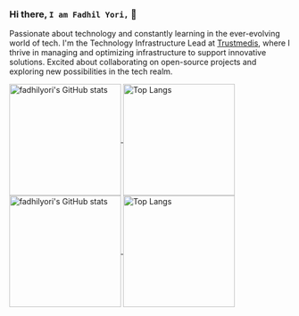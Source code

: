 ### Hi there, `I am Fadhil Yori,` 👋

Passionate about technology and constantly learning in the ever-evolving world of tech. I'm the Technology Infrastructure Lead at [Trustmedis](https://trustmedis.com), where I thrive in managing and optimizing infrastructure to support innovative solutions. Excited about collaborating on open-source projects and exploring new possibilities in the tech realm.

<a href="https://github.com/fadhilyori#gh-dark-mode-only">
  <img height=200 align="center" src="https://github-readme-stats.vercel.app/api?username=fadhilyori&show_icons=true&hide_border=true&theme=dracula" alt="fadhilyori's GitHub stats">
</a>
<a href="https://github.com/fadhilyori#gh-dark-mode-only">
  <img height=200 align="center" src="https://github-readme-stats.vercel.app/api/top-langs/?username=fadhilyori&hide_border=true&layout=compact&theme=dracula&langs_count=8&card_width=320" alt="Top Langs">
</a>

<a href="https://github.com/fadhilyori#gh-light-mode-only">
  <img height=200 align="center" src="https://github-readme-stats.vercel.app/api?username=fadhilyori&show_icons=true&hide_border=true&theme=default" alt="fadhilyori's GitHub stats">
</a>
<a href="https://github.com/fadhilyori#gh-light-mode-only">
  <img height=200 align="center" src="https://github-readme-stats.vercel.app/api/top-langs/?username=fadhilyori&hide_border=true&layout=compact&theme=default&langs_count=8&card_width=320" alt="Top Langs">
</a>

